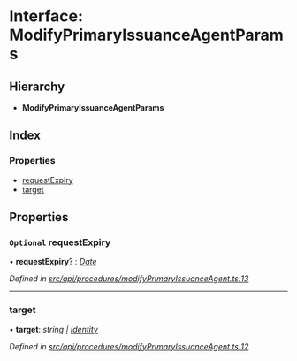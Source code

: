 # Interface: ModifyPrimaryIssuanceAgentParams

## Hierarchy

* **ModifyPrimaryIssuanceAgentParams**

## Index

### Properties

* [requestExpiry](modifyprimaryissuanceagentparams.md#optional-requestexpiry)
* [target](modifyprimaryissuanceagentparams.md#target)

## Properties

### `Optional` requestExpiry

• **requestExpiry**? : *[Date](../enums/transactionargumenttype.md#date)*

*Defined in [src/api/procedures/modifyPrimaryIssuanceAgent.ts:13](https://github.com/PolymathNetwork/polymesh-sdk/blob/524b0225/src/api/procedures/modifyPrimaryIssuanceAgent.ts#L13)*

___

###  target

• **target**: *string | [Identity](../classes/identity.md)*

*Defined in [src/api/procedures/modifyPrimaryIssuanceAgent.ts:12](https://github.com/PolymathNetwork/polymesh-sdk/blob/524b0225/src/api/procedures/modifyPrimaryIssuanceAgent.ts#L12)*
